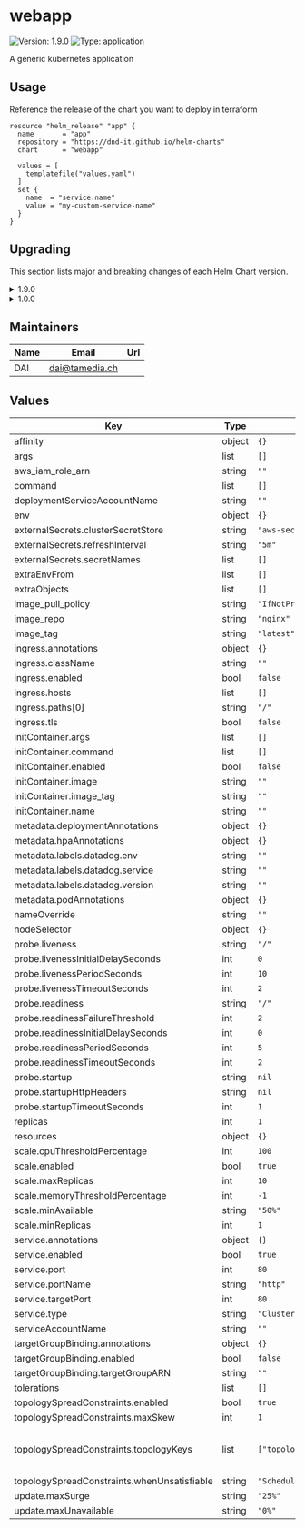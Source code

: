 # webapp

![Version: 1.9.0](https://img.shields.io/badge/Version-1.9.0-informational?style=flat-square) ![Type: application](https://img.shields.io/badge/Type-application-informational?style=flat-square)

A generic kubernetes application

## Usage

Reference the release of the chart you want to deploy in terraform

```hcl
resource "helm_release" "app" {
  name       = "app"
  repository = "https://dnd-it.github.io/helm-charts"
  chart      = "webapp"

  values = [
    templatefile("values.yaml")
  ]
  set {
    name  = "service.name"
    value = "my-custom-service-name"
  }
}
```

## Upgrading

This section lists major and breaking changes of each Helm Chart version.

<details>
<summary>1.9.0</summary>

- Add nameOverride to all resources that were using release name
- Allow setting service account name in the deployment

values.yaml

```yaml
nameOverride: "my-resource-name"

serviceAccountName: "other-service-account-name"
```

rendered resources

```yaml
apiVersion: apps/v1
kind: Deployment
metadata:
  name: my-resource-name
---
apiVersion: autoscaling/v2
kind: HorizontalPodAutoscaler
metadata:
  name: my-resource-name
```
</details>

<details>
<summary>1.0.0</summary>

- Ingress resource are now created when `ingress.enabled` is set to `true`. ingress.hosts has no effect.
- Service name removed from values.yaml. Service name defaults to release name.
- Deployment pod port removed from values.yaml. Pod port defaults to service target port.

```
ingress:
  enabled: true
  hosts:
    - host: foo.bar
      paths:
        - /
```
</details>

## Maintainers

| Name | Email | Url |
| ---- | ------ | --- |
| DAI | <dai@tamedia.ch> |  |

## Values

| Key | Type | Default | Description |
|-----|------|---------|-------------|
| affinity | object | `{}` |  |
| args | list | `[]` |  |
| aws_iam_role_arn | string | `""` |  |
| command | list | `[]` |  |
| deploymentServiceAccountName | string | `""` |  |
| env | object | `{}` |  |
| externalSecrets.clusterSecretStore | string | `"aws-secretsmanager"` |  |
| externalSecrets.refreshInterval | string | `"5m"` |  |
| externalSecrets.secretNames | list | `[]` |  |
| extraEnvFrom | list | `[]` |  |
| extraObjects | list | `[]` |  |
| image_pull_policy | string | `"IfNotPresent"` |  |
| image_repo | string | `"nginx"` |  |
| image_tag | string | `"latest"` |  |
| ingress.annotations | object | `{}` |  |
| ingress.className | string | `""` |  |
| ingress.enabled | bool | `false` |  |
| ingress.hosts | list | `[]` |  |
| ingress.paths[0] | string | `"/"` |  |
| ingress.tls | bool | `false` |  |
| initContainer.args | list | `[]` |  |
| initContainer.command | list | `[]` |  |
| initContainer.enabled | bool | `false` |  |
| initContainer.image | string | `""` |  |
| initContainer.image_tag | string | `""` |  |
| initContainer.name | string | `""` |  |
| metadata.deploymentAnnotations | object | `{}` |  |
| metadata.hpaAnnotations | object | `{}` |  |
| metadata.labels.datadog.env | string | `""` |  |
| metadata.labels.datadog.service | string | `""` |  |
| metadata.labels.datadog.version | string | `""` |  |
| metadata.podAnnotations | object | `{}` |  |
| nameOverride | string | `""` |  |
| nodeSelector | object | `{}` |  |
| probe.liveness | string | `"/"` |  |
| probe.livenessInitialDelaySeconds | int | `0` |  |
| probe.livenessPeriodSeconds | int | `10` |  |
| probe.livenessTimeoutSeconds | int | `2` |  |
| probe.readiness | string | `"/"` |  |
| probe.readinessFailureThreshold | int | `2` |  |
| probe.readinessInitialDelaySeconds | int | `0` |  |
| probe.readinessPeriodSeconds | int | `5` |  |
| probe.readinessTimeoutSeconds | int | `2` |  |
| probe.startup | string | `nil` |  |
| probe.startupHttpHeaders | string | `nil` |  |
| probe.startupTimeoutSeconds | int | `1` |  |
| replicas | int | `1` |  |
| resources | object | `{}` |  |
| scale.cpuThresholdPercentage | int | `100` |  |
| scale.enabled | bool | `true` |  |
| scale.maxReplicas | int | `10` |  |
| scale.memoryThresholdPercentage | int | `-1` |  |
| scale.minAvailable | string | `"50%"` |  |
| scale.minReplicas | int | `1` |  |
| service.annotations | object | `{}` |  |
| service.enabled | bool | `true` |  |
| service.port | int | `80` |  |
| service.portName | string | `"http"` |  |
| service.targetPort | int | `80` |  |
| service.type | string | `"ClusterIP"` |  |
| serviceAccountName | string | `""` |  |
| targetGroupBinding.annotations | object | `{}` |  |
| targetGroupBinding.enabled | bool | `false` |  |
| targetGroupBinding.targetGroupARN | string | `""` |  |
| tolerations | list | `[]` |  |
| topologySpreadConstraints.enabled | bool | `true` |  |
| topologySpreadConstraints.maxSkew | int | `1` | Enable pod [Topology Spread Constraints](https://kubernetes.io/docs/concepts/workloads/pods/pod-topology-spread-constraints/). |
| topologySpreadConstraints.topologyKeys | list | `["topology.kubernetes.io/zone","kubernetes.io/hostname"]` | The key of node labels. See https://kubernetes.io/docs/reference/kubernetes-api/labels-annotations-taints/ All the labels will be considered to try to find the best match |
| topologySpreadConstraints.whenUnsatisfiable | string | `"ScheduleAnyway"` |  |
| update.maxSurge | string | `"25%"` |  |
| update.maxUnavailable | string | `"0%"` |  |
